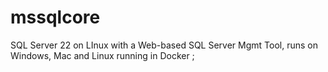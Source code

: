 # mssqlcore
SQL Server 22 on LInux  with a Web-based SQL Server Mgmt Tool, runs on Windows, Mac and Linux running in Docker ; 
